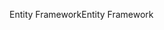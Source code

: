 <span data-ttu-id="08967-101">Entity Framework</span><span class="sxs-lookup"><span data-stu-id="08967-101">Entity Framework</span></span>